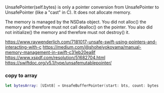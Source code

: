 UnsafePointer(self.bytes) is only a pointer conversion from UnsafePointer<Void> to UnsafePointer<UInt8> (like a "cast" in C). It does not allocate memory.

The memory is managed by the NSData object. You did not alloc() the memory and therefore must not call dealloc() on the pointer. You also did not initialize() the memory and therefore must not destroy() it.

https://www.raywenderlich.com/7181017-unsafe-swift-using-pointers-and-interacting-with-c
https://medium.com/@shoheiyokoyama/manual-memory-management-in-swift-c31eb20ea8f
https://www.xspdf.com/resolution/51682704.html
https://swiftdoc.org/v5.1/type/unsafemutablepointer/

### copy to array
```swift
let bytesArray: [UInt8] = UnsafeBufferPointer(start: bts, count: bytes.count).map{$0}
```

